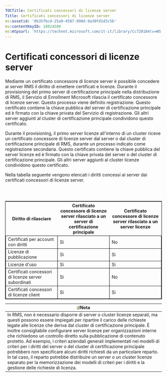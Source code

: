 ```yaml
---
TOCTitle: Certificati concessori di licenze server
Title: Certificati concessori di licenze server
ms:assetid: '0b35fbcd-25a9-4587-898d-9a30fd1d3c5b'
ms:contentKeyID: 18824500
ms:mtpsurl: 'https://technet.microsoft.com/it-it/library/Cc720184(v=WS.10)'
---
```


Certificati concessori di licenze server
========================================

Mediante un certificato concessore di licenze server è possibile concedere ai server RMS il diritto di emettere certificati e licenze. Durante il provisioning del primo server di certificazione principale nella distribuzione di RMS, il Servizio di Enrollment Microsoft rilascia il certificato concessore di licenze server. Questo processo viene definito registrazione. Questo certificato contiene la chiave pubblica del server di certificazione principale ed è firmato con la chiave privata del Servizio di registrazione. Gli altri server aggiunti al cluster di certificazione principale condividono questo certificato.

Durante il provisioning, il primo server licenze all'interno di un cluster riceve un certificato concessore di licenze server dal server o dal cluster di certificazione principale di RMS, durante un processo indicato come registrazione secondaria. Questo certificato contiene la chiave pubblica del server licenze ed è firmato con la chiave privata del server o del cluster di certificazione principale. Gli altri server aggiunti al cluster licenze condividono questo certificato.

Nella tabella seguente vengono elencati i diritti concessi ai server dai certificati concessori di licenze server.

###  

 
<table style="border:1px solid black;">
<colgroup>
<col width="33%" />
<col width="33%" />
<col width="33%" />
</colgroup>
<thead>
<tr class="header">
<th>Diritto di rilasciare</th>
<th>Certificato concessore di licenze server rilasciato a un server di certificazione principale</th>
<th>Certificato concessore di licenze server rilasciato a un server licenze</th>
</tr>
</thead>
<tbody>
<tr class="odd">
<td style="border:1px solid black;">Certificati per account con diritti</td>
<td style="border:1px solid black;">Sì</td>
<td style="border:1px solid black;">No</td>
</tr>
<tr class="even">
<td style="border:1px solid black;">Licenze di pubblicazione</td>
<td style="border:1px solid black;">Sì</td>
<td style="border:1px solid black;">Sì</td>
</tr>
<tr class="odd">
<td style="border:1px solid black;">Licenze d'uso</td>
<td style="border:1px solid black;">Sì</td>
<td style="border:1px solid black;">Sì</td>
</tr>
<tr class="even">
<td style="border:1px solid black;">Certificati concessori di licenze server subordinati</td>
<td style="border:1px solid black;">Sì</td>
<td style="border:1px solid black;">No</td>
</tr>
<tr class="odd">
<td style="border:1px solid black;">Certificati concessori di licenze client</td>
<td style="border:1px solid black;">Sì</td>
<td style="border:1px solid black;">Sì</td>
</tr>
</tbody>
</table>
  
| ![](images/Cc720184.note(WS.10).gif)Nota                                                                                                                                                                                                                                                                                                                                                                                                                                                                                                                                                                                                                                                                                                                                              |  
|--------------------------------------------------------------------------------------------------------------------------------------------------------------------------------------------------------------------------------------------------------------------------------------------------------------------------------------------------------------------------------------------------------------------------------------------------------------------------------------------------------------------------------------------------------------------------------------------------------------------------------------------------------------------------------------------------------------------------------------------------------------------------------------------------------------------|  
| In RMS, non è necessario disporre di server o cluster licenze separati, ma questi possono essere impiegati per ripartire il carico delle richieste legate alle licenze che deriva dal cluster di certificazione principale. È inoltre consigliabile configurare server licenze per organizzazioni interne che richiedono un controllo diretto sulla pubblicazione di contenuto protetto. Ad esempio, i criteri aziendali generali implementati nei modelli di criteri per i diritti del server o del cluster di certificazione principale potrebbero non specificare alcuni diritti richiesti da un particolare reparto. In tal caso, il reparto potrebbe distribuire un server o un cluster licenze separato per la memorizzazione dei modelli di criteri per i diritti e la gestione delle richieste di licenza. |
